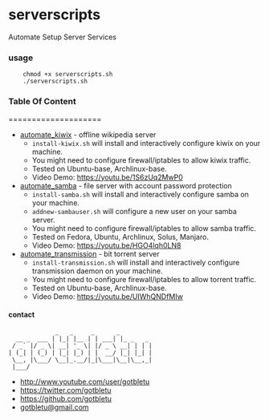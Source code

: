 # serverscripts
Automate Setup Server Services

### usage
        chmod +x serverscripts.sh
        ./serverscripts.sh

### Table Of Content
====================
* [automate_kiwix](/automate_kiwix) - offline wikipedia server
    - `install-kiwix.sh` will install and interactively configure kiwix on your machine.
    - You might need to configure firewall/iptables to allow kiwix traffic.
    - Tested on Ubuntu-base, Archlinux-base.
    - Video Demo: https://youtu.be/1S6zUq2MwP0
* [automate_samba](/automate_samba) - file server with account password protection
    - `install-samba.sh` will install and interactively configure samba on your machine.
    - `addnew-sambauser.sh` will configure a new user on your samba server.
    - You might need to configure firewall/iptables to allow samba traffic.
    - Tested on Fedora, Ubuntu, Archlinux, Solus, Manjaro.
    - Video Demo: https://youtu.be/HGO4lqh0LN8
* [automate_transmission](/automate_transmission) - bit torrent server
    - `install-transmission.sh` will install and interactively configure transmission daemon on your machine.
    - You might need to configure firewall/iptables to allow torrent traffic.
    - Tested on Ubuntu-base, Archlinux-base.
    - Video Demo: https://youtu.be/UIWhQNDfMIw

#### contact
                 _   _     _      _
      __ _  ___ | |_| |__ | | ___| |_ _   _
     / _` |/ _ \| __| '_ \| |/ _ \ __| | | |
    | (_| | (_) | |_| |_) | |  __/ |_| |_| |
     \__, |\___/ \__|_.__/|_|\___|\__|\__,_|
     |___/

- http://www.youtube.com/user/gotbletu
- https://twitter.com/gotbletu
- https://github.com/gotbletu
- gotbletu@gmail.com
